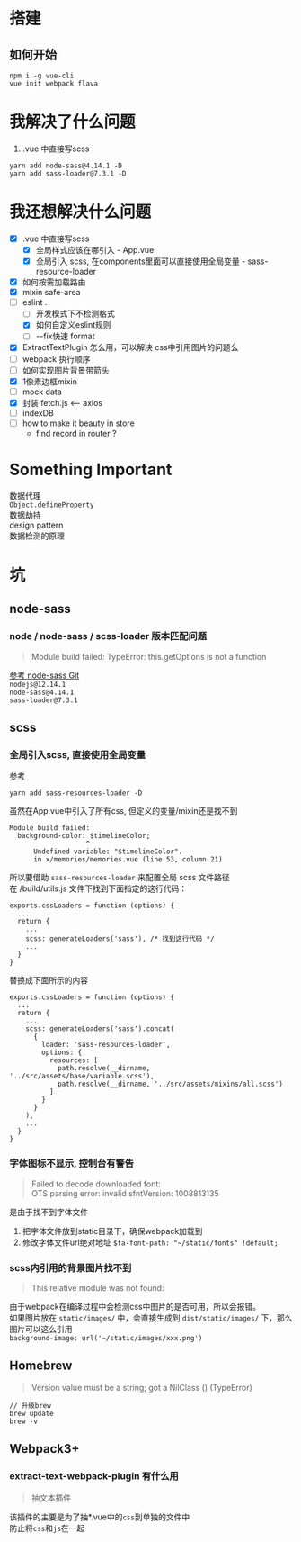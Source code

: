# 搭建
## 如何开始
```
npm i -g vue-cli
vue init webpack flava
```
# 我解决了什么问题  
1. .vue 中直接写scss
```
yarn add node-sass@4.14.1 -D
yarn add sass-loader@7.3.1 -D
```

# 我还想解决什么问题
- [x] .vue 中直接写scss
  - [x] 全局样式应该在哪引入 - App.vue
  - [x] 全局引入 scss, 在components里面可以直接使用全局变量 - sass-resource-loader
- [x] 如何按需加载路由
- [x] mixin safe-area
- [ ] eslint . 
  - [ ] 开发模式下不检测格式
  - [x] 如何自定义eslint规则
  - [ ] --fix快速 format
- [x] ExtractTextPlugin 怎么用，可以解决 css中引用图片的问题么
- [ ] webpack 执行顺序
- [ ] 如何实现图片背景带箭头
- [x] 1像素边框mixin
- [ ] mock data
- [x] 封装 fetch.js <-- axios
- [ ] indexDB
- [ ] how to make it beauty in store
  - find record in router ?


# Something Important
数据代理  
`Object.defineProperty`  
数据劫持  
design pattern  
数据检测的原理   

# 坑
## node-sass   
### node / node-sass / scss-loader 版本匹配问题   
> Module build failed: TypeError: this.getOptions is not a function  

[参考 node-sass Git](https://github.com/sass/node-sass)  
`nodejs@12.14.1`  
`node-sass@4.14.1`  
`sass-loader@7.3.1`  

## scss  
### 全局引入scss, 直接使用全局变量  
[参考](https://zhuanlan.zhihu.com/p/180228946)  
```
yarn add sass-resources-loader -D
```

虽然在App.vue中引入了所有css, 但定义的变量/mixin还是找不到  
```
Module build failed: 
  background-color: $timelineColor;
                   ^
      Undefined variable: "$timelineColor".
      in x/memories/memories.vue (line 53, column 21)
```
所以要借助 `sass-resources-loader` 来配置全局 scss 文件路径   
在 /build/utils.js 文件下找到下面指定的这行代码：
```
exports.cssLoaders = function (options) {
  ...
  return {
    ...
    scss: generateLoaders('sass'), /* 找到这行代码 */
    ...
  }
}
```
替换成下面所示的内容
```
exports.cssLoaders = function (options) {
  ...
  return {
    ...
    scss: generateLoaders('sass').concat(
      {
        loader: 'sass-resources-loader',
        options: {
          resources: [
            path.resolve(__dirname, '../src/assets/base/variable.scss'),
            path.resolve(__dirname, '../src/assets/mixins/all.scss')
          ]
        }
      }
    ),
    ...
  }
}
```
### 字体图标不显示, 控制台有警告   
> Failed to decode downloaded font: <URL>   
> OTS parsing error: invalid sfntVersion: 1008813135

是由于找不到字体文件
1. 把字体文件放到static目录下，确保webpack加载到
2. 修改字体文件url绝对地址 `$fa-font-path: "~/static/fonts" !default;`


### scss内引用的背景图片找不到   
> This relative module was not found:   

由于webpack在编译过程中会检测css中图片的是否可用，所以会报错。   
如果图片放在 `static/images/` 中，会直接生成到 `dist/static/images/` 下，那么图片可以这么引用   
`background-image: url('~/static/images/xxx.png')`


## Homebrew
> Version value must be a string; got a NilClass () (TypeError)
```
// 升级brew
brew update
brew -v
```

## Webpack3+

### extract-text-webpack-plugin 有什么用
> 抽文本插件  

该插件的主要是为了抽*.vue中的`css`到单独的文件中  
防止将`css`和`js`在一起  